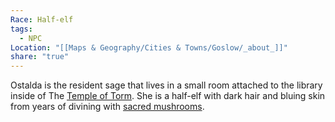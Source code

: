 ```yaml
---
Race: Half-elf
tags:
  - NPC
Location: "[[Maps & Geography/Cities & Towns/Goslow/_about_]]"
share: "true"
---
```


Ostalda is the resident sage that lives in a small room attached to the library inside of The [Temple of Torm](../Locations/Temple%20of%20Torm.md). She is a half-elf with dark hair and bluing skin from years of divining with [sacred mushrooms](sacred%20mushrooms.md).

